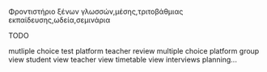 



Φροντιστήριο ξένων γλωσσών,μέσης,τριτοβάθμιας εκπαίδευσης,ωδεία,σεμινάρια

TODO

mutliple choice test platform
teacher review multiple choice platform
group view
student view
teacher view
timetable view
interviews planning...